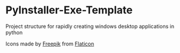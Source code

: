# PyInstaller-Exe-Template

Project structure for rapidly creating windows desktop applications in python

Icons made by [Freepik]("https://www.freepik.com") from [Flaticon]("https://www.flaticon.com/)
